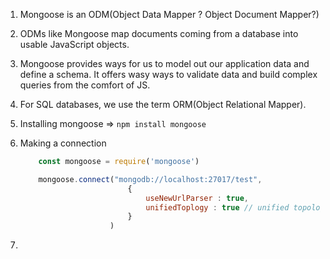 1. Mongoose is an ODM(Object Data Mapper ? Object Document Mapper?)

2. ODMs like Mongoose map documents coming from a database into usable JavaScript objects.

3. Mongoose provides ways for us to model out our application data and define a schema. It offers wasy ways to validate data and build complex queries from the comfort of JS.

4. For SQL databases, we use the term ORM(Object Relational Mapper).

5. Installing mongoose => `npm install mongoose`

6. Making a connection
    ```JavaScript
        const mongoose = require('mongoose')

        mongoose.connect("mongodb://localhost:27017/test",
                            {
                                useNewUrlParser : true,
                                unifiedToplogy : true // unified topology must be set to true otherwise we would get deprecation warning.
                            }
                        )
    ```

7. 